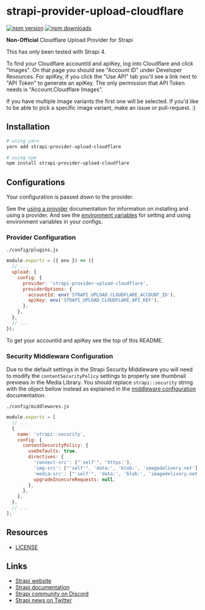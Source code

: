 # strapi-provider-upload-cloudflare

[![npm version](https://img.shields.io/npm/v/strapi-provider-upload-cloudflare.svg)](https://www.npmjs.org/package/strapi-provider-upload-google-cloud-storage)
[![npm downloads](https://img.shields.io/npm/dm/strapi-provider-upload-cloudflare.svg)](https://www.npmjs.org/package/strapi-provider-upload-google-cloud-storage)

**Non-Official** Cloudflare Upload Provider for Strapi

This has only been tested with Strapi 4.

To find your Cloudflare accountId and apiKey, log into Cloudflare and click "Images". On that page you should see "Account ID" under Developer Resources. For apiKey, if you click the "Use API" tab you'll see a link next to "API Token" to generate an apiKey. The only permission that API Token needs is "Account.Cloudflare Images".

If you have multiple image variants the first one will be selected. If you'd like to be able to pick a specific image variant, make an issue or pull-request. :)

## Installation

```bash
# using yarn
yarn add strapi-provider-upload-cloudflare

# using npm
npm install strapi-provider-upload-cloudflare
```

## Configurations

Your configuration is passed down to the provider.

See the [using a provider](https://docs.strapi.io/developer-docs/latest/plugins/upload.html#using-a-provider) documentation for information on installing and using a provider. And see the [environment variables](https://docs.strapi.io/developer-docs/latest/setup-deployment-guides/configurations/optional/environment.html#environment-variables) for setting and using environment variables in your configs.

### Provider Configuration

`./config/plugins.js`

```js
module.exports = ({ env }) => ({
  // ...
  upload: {
    config: {
      provider: 'strapi-provider-upload-cloudflare',
      providerOptions: {
        accountId: env('STRAPI_UPLOAD_CLOUDFLARE_ACCOUNT_ID'),
        apiKey: env('STRAPI_UPLOAD_CLOUDFLARE_API_KEY'),
      },
    },
  },
  // ...
});
```

To get your accountId and apiKey see the top of this README.

### Security Middleware Configuration

Due to the default settings in the Strapi Security Middleware you will need to modify the `contentSecurityPolicy` settings to properly see thumbnail previews in the Media Library. You should replace `strapi::security` string with the object bellow instead as explained in the [middleware configuration](https://docs.strapi.io/developer-docs/latest/setup-deployment-guides/configurations/required/middlewares.html#loading-order) documentation.

`./config/middlewares.js`

```js
module.exports = [
  // ...
  {
    name: 'strapi::security',
    config: {
      contentSecurityPolicy: {
        useDefaults: true,
        directives: {
          'connect-src': ["'self'", 'https:'],
          'img-src': ["'self'", 'data:', 'blob:', 'imagedelivery.net'],
          'media-src': ["'self'", 'data:', 'blob:', 'imagedelivery.net'],
          upgradeInsecureRequests: null,
        },
      },
    },
  },
  // ...
];
```

## Resources

- [LICENSE](LICENSE)

## Links

- [Strapi website](https://strapi.io/)
- [Strapi documentation](https://docs.strapi.io)
- [Strapi community on Discord](https://discord.strapi.io)
- [Strapi news on Twitter](https://twitter.com/strapijs)
